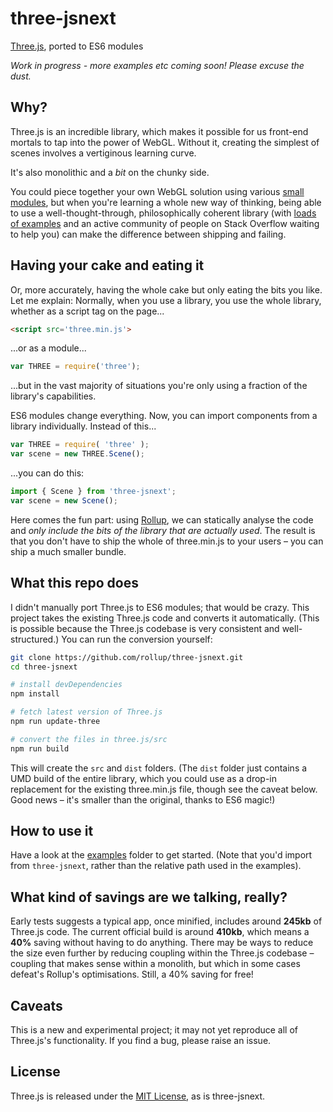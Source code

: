 # three-jsnext

[Three.js](http://threejs.org/), ported to ES6 modules

*Work in progress - more examples etc coming soon! Please excuse the dust.*


## Why?

Three.js is an incredible library, which makes it possible for us front-end mortals to tap into the power of WebGL. Without it, creating the simplest of scenes involves a vertiginous learning curve.

It's also monolithic and a *bit* on the chunky side.

You could piece together your own WebGL solution using various [small modules](medium.com/@Rich_Harris/small-modules-it-s-not-quite-that-simple-3ca532d65de4), but when you're learning a whole new way of thinking, being able to use a well-thought-through, philosophically coherent library (with [loads of examples](http://threejs.org/examples/) and an active community of people on Stack Overflow waiting to help you) can make the difference between shipping and failing.


## Having your cake and eating it

Or, more accurately, having the whole cake but only eating the bits you like. Let me explain: Normally, when you use a library, you use the whole library, whether as a script tag on the page...

```html
<script src='three.min.js'>
```

...or as a module...

```js
var THREE = require('three');
```

...but in the vast majority of situations you're only using a fraction of the library's capabilities.

ES6 modules change everything. Now, you can import components from a library individually. Instead of this...

```js
var THREE = require( 'three' );
var scene = new THREE.Scene();
```

...you can do this:

```js
import { Scene } from 'three-jsnext';
var scene = new Scene();
```

Here comes the fun part: using [Rollup](https://github.com/rollup/rollup), we can statically analyse the code and *only include the bits of the library that are actually used*. The result is that you don't have to ship the whole of three.min.js to your users – you can ship a much smaller bundle.


## What this repo does

I didn't manually port Three.js to ES6 modules; that would be crazy. This project takes the existing Three.js code and converts it automatically. (This is possible because the Three.js codebase is very consistent and well-structured.) You can run the conversion yourself:

```bash
git clone https://github.com/rollup/three-jsnext.git
cd three-jsnext

# install devDependencies
npm install

# fetch latest version of Three.js
npm run update-three

# convert the files in three.js/src
npm run build
```

This will create the `src` and `dist` folders. (The `dist` folder just contains a UMD build of the entire library, which you could use as a drop-in replacement for the existing three.min.js file, though see the caveat below. Good news – it's smaller than the original, thanks to ES6 magic!)


## How to use it

Have a look at the [examples](https://github.com/rollup/three-jsnext/tree/master/examples) folder to get started. (Note that you'd import from `three-jsnext`, rather than the relative path used in the examples).


## What kind of savings are we talking, really?

Early tests suggests a typical app, once minified, includes around **245kb** of Three.js code. The current official build is around **410kb**, which means a **40%** saving without having to do anything. There may be ways to reduce the size even further by reducing coupling within the Three.js codebase – coupling that makes sense within a monolith, but which in some cases defeat's Rollup's optimisations. Still, a 40% saving for free!


## Caveats

This is a new and experimental project; it may not yet reproduce all of Three.js's functionality. If you find a bug, please raise an issue.


## License

Three.js is released under the [MIT License](https://github.com/mrdoob/three.js/blob/master/LICENSE), as is three-jsnext.
